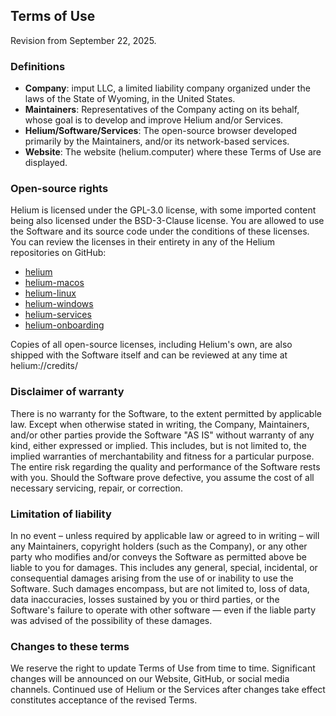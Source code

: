## Terms of Use

Revision from September 22, 2025.

### Definitions

- **Company**: imput LLC, a limited liability company organized under the laws of the State of
  Wyoming, in the United States.
- **Maintainers**: Representatives of the Company acting on its behalf, whose goal is to develop and
  improve Helium and/or Services.
- **Helium/Software/Services**: The open-source browser developed primarily by the Maintainers,
  and/or its network-based services.
- **Website**: The website (helium.computer) where these Terms of Use are displayed.

### Open-source rights

Helium is licensed under the GPL-3.0 license, with some imported content being also licensed under
the BSD-3-Clause license. You are allowed to use the Software and its source code under the
conditions of these licenses. You can review the licenses in their entirety in any of the Helium
repositories on GitHub:

- [helium](https://github.com/imputnet/helium)
- [helium-macos](https://github.com/imputnet/helium-macos)
- [helium-linux](https://github.com/imputnet/helium-linux)
- [helium-windows](https://github.com/imputnet/helium-windows)
- [helium-services](https://github.com/imputnet/helium-services)
- [helium-onboarding](https://github.com/imputnet/helium-onboarding)

Copies of all open-source licenses, including Helium's own, are also shipped with the Software
itself and can be reviewed at any time at helium://credits/

### Disclaimer of warranty

There is no warranty for the Software, to the extent permitted by applicable law. Except when
otherwise stated in writing, the Company, Maintainers, and/or other parties provide the Software "AS
IS" without warranty of any kind, either expressed or implied. This includes, but is not limited to,
the implied warranties of merchantability and fitness for a particular purpose. The entire risk
regarding the quality and performance of the Software rests with you. Should the Software prove
defective, you assume the cost of all necessary servicing, repair, or correction.

### Limitation of liability

In no event – unless required by applicable law or agreed to in writing – will any Maintainers,
copyright holders (such as the Company), or any other party who modifies and/or conveys the Software
as permitted above be liable to you for damages. This includes any general, special, incidental, or
consequential damages arising from the use of or inability to use the Software. Such damages
encompass, but are not limited to, loss of data, data inaccuracies, losses sustained by you or third
parties, or the Software's failure to operate with other software — even if the liable party was
advised of the possibility of these damages.

### Changes to these terms

We reserve the right to update Terms of Use from time to time. Significant changes will be announced
on our Website, GitHub, or social media channels. Continued use of Helium or the Services after
changes take effect constitutes acceptance of the revised Terms.
